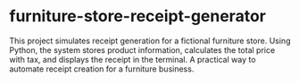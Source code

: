 # furniture-store-receipt-generator
This project simulates receipt generation for a fictional furniture store. Using Python, the system stores product information, calculates the total price with tax, and displays the receipt in the terminal. A practical way to automate receipt creation for a furniture business.
